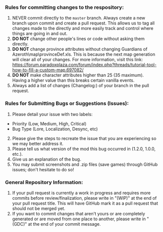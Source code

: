 ### Rules for committing changes to the respository:

1. NEVER commit directly to the `master` branch. Always create a new branch upon commit and create a pull request. This
allows us to tag all changes made to the directly and more easily track and control where things are going in and out.
2. **DO NOT** change other people's lines or code without asking them directly.
3. **DO NOT** change province attributes without changing Guardians of Azeroth\map\provinceDef.xls. This is because the next
map generation will clear all of your changes. For more information, visit this link:
        https://forum.paradoxplaza.com/forum/index.php?threads/tutorial-tool-how-to-fill-a-custom-map.697082/
4. **DO NOT** make character attributes higher than 25 (35 maximum). Having a higher value than this breaks certain vanilla
events.
5. Always add a list of changes (Changelog:) of your branch in the pull request.
        
### Rules for Submitting Bugs or Suggestions (Issues):

1. Please detail your issue with two labels: 
- Priority (Low, Medium, High, Critical)
- Bug Type (Lore, Localization, Desync, etc)
2. Please give the steps to recreate the issue that you are experiencing so we may better address it.
3. Please tell us what version of the mod this bug occurred in (1.2.0, 1.0.0, etc.).
4. Give us an explanation of the bug.
5. You may submit screenshots and .zip files (save games) through GitHub issues; don't hesitate to do so!
        
### General Repository Information:

1. If your pull request is currently a work in progress and requires more commits before review/finalization, please write in "(WIP)" at the end of your pull request title. This will have GitHub mark it as a pull request that should not be merged yet.
2. If you want to commit changes that aren't yours or are completely generated or are moved from one place to another, please write in "(GDC)" at the end of your commit message.